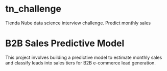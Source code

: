 # tn_challenge
Tienda Nube data science interview challenge. Predict monthly sales
# B2B Sales Predictive Model
This project involves building a predictive model to estimate monthly sales and classify leads into sales tiers for B2B e-commerce lead generation.

